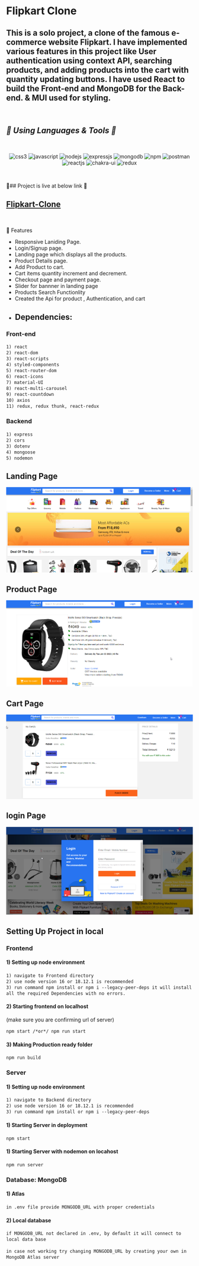  <h1> Flipkart Clone</h1>
<h2>
This is a solo project, a clone of the famous e-commerce website Flipkart. I have implemented various features in this project like User authentication using context API, searching products, and adding products into the cart with quantity updating buttons. I have used React to build the Front-end and MongoDB for the Back-end. & MUI used for styling.

</h2>
<br/>

<h2><i>🎯 Using Languages & Tools 🧰</i></h2>
<br/>

<p align="center">
    <img src="https://img.shields.io/badge/CSS3-1572B6?style=for-the-badge&logo=css3&logoColor=white" alt="css3" />
    <img src="https://img.shields.io/badge/JavaScript-323330?style=for-the-badge&logo=javascript&logoColor=F7DF1E" alt="javascript" />
    <img src="https://img.shields.io/badge/Node.js-339933?style=for-the-badge&logo=nodedotjs&logoColor=white" alt="nodejs" />
    <img src="https://img.shields.io/badge/Express.js-000000?style=for-the-badge&logo=express&logoColor=white" alt="expressjs" />
    <img src="https://img.shields.io/badge/MongoDB-4EA94B?style=for-the-badge&logo=mongodb&logoColor=white" alt="mongodb" />
    <img src="https://img.shields.io/badge/npm-CB3837?style=for-the-badge&logo=npm&logoColor=white" alt="npm" />
    <img src="https://img.shields.io/badge/Postman-FF6C37?style=for-the-badge&logo=Postman&logoColor=white" alt="postman" />
    <img src="https://img.shields.io/badge/React-20232A?style=for-the-badge&logo=react&logoColor=61DAFB" alt="reactjs" />
   <img src="https://img.shields.io/badge/Chakra%20UI-3bc7bd?style=for-the-badge&logo=chakraui&logoColor=white" alt="chakra-ui" />
   <img src="https://img.shields.io/badge/-Material--UII-blue" alt="redux" />
 </p>
<br>

🎯## Project is live at below link 🔗
<a href="https://filpkart-clone-clientgc.onrender.com/">

<h2>
 Flipkart-Clone
</h2>
 </a>
<br>

🎯 Features

- Responsive Laniding Page.
- Login/Signup page.
- Landing page which displays all the products.
- Product Details page.
- Add Product to cart.
- Cart items quantity increment and decrement.
- Checkout page and payment page.
- Slider for bannner in landing page
- Products Search Functionlity
- Created the Api for product , Authentication, and cart
- ## Dependencies:

### Front-end

    1) react
    2) react-dom
    3) react-scripts
    4) styled-components
    5) react-router-dom
    6) react-icons
    7) material-UI
    8) react-multi-carousel
    9) react-countdown
    10) axios
    11) redux, redux thunk, react-redux

### Backend

    1) express
    2) cors
    3) dotenv
    4) mongoose
    5) nodemon 


## Landing Page

 <img src="/Frontend/public/assets/Fipkartclone.png" alt="Landing Page" />

## Product Page

 <img src="/Frontend/public/assets/FlipkartProductDetail.png" alt="product Page" />

## Cart Page

 <img src="/Frontend/public/assets/FlipkartCartpage.png" alt="checkout Page" />

## login Page

 <img src="/Frontend/public/assets/FlipkartLogin.png" alt="login Page" />




## Setting Up Project in local

### Frontend

#### 1) Setting up node environment

    1) navigate to Frontend directory
    2) use node version 16 or 18.12.1 is recommended
    3) run command npm install or npm i --legacy-peer-deps it will install all the required Dependencies with no errors.

#### 2) Starting frontend on localhost
(make sure you are confirming url of server)

    npm start /*or*/ npm run start

#### 3) Making Production ready folder

    npm run build

### Server

#### 1) Setting up node environment

    1) navigate to Backend directory
    2) use node version 16 or 18.12.1 is recommended
    3) run command npm install or npm i --legacy-peer-deps


#### 1) Starting Server in deployment

    npm start

#### 1) Starting Server with nodemon on locahost

    npm run server

### Database: MongoDB

#### 1) Atlas

    in .env file provide MONGODB_URL with proper credentials

#### 2) Local database

    if MONGODB_URL not declared in .env, by default it will connect to local data base

    in case not working try changing MONGODB_URL by creating your own in MongoDB Atlas server

